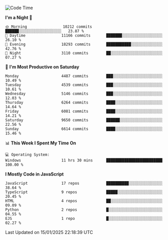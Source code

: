 <!--START_SECTION:waka-->
![Code Time](http://img.shields.io/badge/Code%20Time-3%2C493%20hrs%206%20mins-blue)

**I'm a Night 🦉** 

```text
🌞 Morning                10212 commits       ██████░░░░░░░░░░░░░░░░░░░   23.87 % 
🌆 Daytime                11166 commits       ███████░░░░░░░░░░░░░░░░░░   26.10 % 
🌃 Evening                18293 commits       ███████████░░░░░░░░░░░░░░   42.76 % 
🌙 Night                  3110 commits        ██░░░░░░░░░░░░░░░░░░░░░░░   07.27 % 
```
📅 **I'm Most Productive on Saturday** 

```text
Monday                   4487 commits        ███░░░░░░░░░░░░░░░░░░░░░░   10.49 % 
Tuesday                  4539 commits        ███░░░░░░░░░░░░░░░░░░░░░░   10.61 % 
Wednesday                5146 commits        ███░░░░░░░░░░░░░░░░░░░░░░   12.03 % 
Thursday                 6264 commits        ████░░░░░░░░░░░░░░░░░░░░░   14.64 % 
Friday                   6081 commits        ████░░░░░░░░░░░░░░░░░░░░░   14.21 % 
Saturday                 9650 commits        ██████░░░░░░░░░░░░░░░░░░░   22.56 % 
Sunday                   6614 commits        ████░░░░░░░░░░░░░░░░░░░░░   15.46 % 
```


📊 **This Week I Spent My Time On** 

```text
💻 Operating System: 
Windows                  11 hrs 30 mins      █████████████████████████   100.00 % 
```

**I Mostly Code in JavaScript** 

```text
JavaScript               17 repos            ██████████░░░░░░░░░░░░░░░   38.64 % 
TypeScript               9 repos             █████░░░░░░░░░░░░░░░░░░░░   20.45 % 
HTML                     4 repos             ██░░░░░░░░░░░░░░░░░░░░░░░   09.09 % 
Python                   2 repos             █░░░░░░░░░░░░░░░░░░░░░░░░   04.55 % 
EJS                      1 repo              █░░░░░░░░░░░░░░░░░░░░░░░░   02.27 % 
```




 Last Updated on 15/01/2025 22:18:39 UTC
<!--END_SECTION:waka-->

<!--
**likaiqiang/likaiqiang** is a ✨ _special_ ✨ repository because its `README.md` (this file) appears on your GitHub profile.

Here are some ideas to get you started:

- 🔭 I’m currently working on ...
- 🌱 I’m currently learning ...
- 👯 I’m looking to collaborate on ...
- 🤔 I’m looking for help with ...
- 💬 Ask me about ...
- 📫 How to reach me: ...
- 😄 Pronouns: ...
- ⚡ Fun fact: ...
-->

